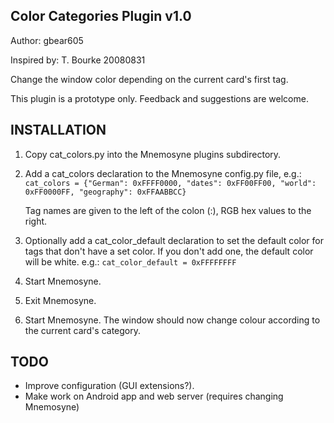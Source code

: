 Color Categories Plugin v1.0
----------------------------
Author: gbear605

Inspired by: T. Bourke 20080831

Change the window color depending on the current card's first tag.

This plugin is a prototype only. Feedback and suggestions are welcome.

INSTALLATION
------------
1. Copy cat_colors.py into the Mnemosyne plugins subdirectory.

2. Add a cat_colors declaration to the Mnemosyne config.py file, e.g.:
      `cat_colors = {"German": 0xFFFF0000, "dates": 0xFF00FF00, "world": 0xFF0000FF, "geography": 0xFFAABBCC}`

   Tag names are given to the left of the colon (:), RGB hex values to the right.

3. Optionally add a cat_color_default declaration to set the default color for tags that don't have a set color. If you don't add one, the default color will be white. e.g.:
      `cat_color_default = 0xFFFFFFFF`

3. Start Mnemosyne.

4. Exit Mnemosyne.

5. Start Mnemosyne. The window should now change colour according to the
   current card's category.

TODO
----
* Improve configuration (GUI extensions?).
* Make work on Android app and web server (requires changing Mnemosyne)